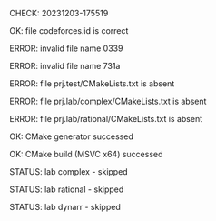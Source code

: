 CHECK: 20231203-175519
OK: file codeforces.id is correct
ERROR: invalid file name 0339
ERROR: invalid file name 731a
ERROR: file prj.test/CMakeLists.txt is absent
ERROR: file prj.lab/complex/CMakeLists.txt is absent
ERROR: file prj.lab/rational/CMakeLists.txt is absent
OK: CMake generator successed
OK: CMake build (MSVC x64) successed
STATUS: lab complex - skipped
STATUS: lab rational - skipped
STATUS: lab dynarr - skipped
